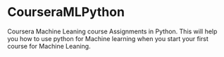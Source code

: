# CourseraMLPython
Coursera Machine Leaning course Assignments in Python. This will help you how to use python for Machine learning when you start your first course for Machine Leaning.
